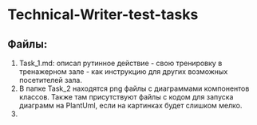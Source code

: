 # Technical-Writer-test-tasks

## Файлы:
1. Task_1.md: описал рутинное действие - свою тренировку в тренажерном зале - как инструкцию для других возможных посетителей зала.
2. В папке Task_2 находятся png файлы с диаграммами компонентов классов. Также там присутствуют файлы с кодом для запуска диаграмм на PlantUml, если на картинках будет слишком мелко.
3. 
